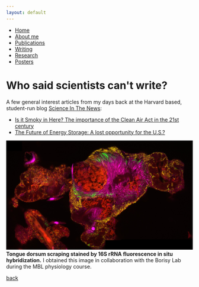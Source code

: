 ```yaml
---
layout: default
---
```

- [Home](.)
- [About me](./about-me.html)
- [Publications](./publications.html)
- [Writing](./blog.html)
- [Research](./research.html)
- [Posters](./posters.html)


# Who said scientists can't write?

A few general interest articles from my days back at the Harvard based, student-run blog [Science In The News](https://sitn.hms.harvard.edu/):

- [Is it Smoky in Here? The importance of the Clean Air Act in the 21st century](https://sitn.hms.harvard.edu/flash/2019/smokey-importance-clean-air-act-21st-century/)
- [The Future of Energy Storage: A lost opportunity for the U.S.?](https://sitn.hms.harvard.edu/flash/2017/future-energy-storage-lost-opportunity-u-s/)

![image](./image.jpeg)
**Tongue dorsum scraping stained by 16S rRNA fluorescence in situ hybridization.** I obtained this image in collaboration with the Borisy Lab during the MBL physiology course.

[back](./)
